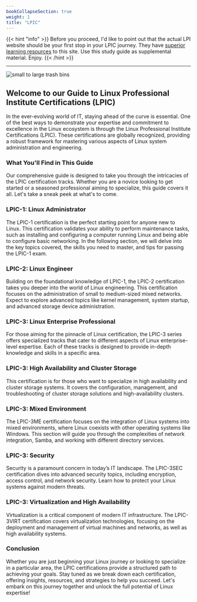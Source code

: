 ```yaml
---
bookCollapseSection: true
weight: 1
title: "LPIC"
---
```


{{< hint "info" >}}
Before you proceed, I'd like to point out that the actual LPI website should be your first stop in your LPIC journey. They have [superior learning resources](https://learning.lpi.org/en/learning-materials/101-500/) to this site. Use this study guide as supplemental material. Enjoy.
{{< /hint >}}

---

![small to large trash bins](/linux-software-developer-engineer-junior-to-senior.png)

## Welcome to our Guide to Linux Professional Institute Certifications (LPIC)

In the ever-evolving world of IT, staying ahead of the curve is essential. One of the best ways to demonstrate your expertise and commitment to excellence in the Linux ecosystem is through the Linux Professional Institute Certifications (LPIC). These certifications are globally recognized, providing a robust framework for mastering various aspects of Linux system administration and engineering.

### What You'll Find in This Guide

Our comprehensive guide is designed to take you through the intricacies of the LPIC certification tracks. Whether you are a novice looking to get started or a seasoned professional aiming to specialize, this guide covers it all. Let's take a sneak peek at what's to come.

### LPIC-1: Linux Administrator

The LPIC-1 certification is the perfect starting point for anyone new to Linux. This certification validates your ability to perform maintenance tasks, such as installing and configuring a computer running Linux and being able to configure basic networking. In the following section, we will delve into the key topics covered, the skills you need to master, and tips for passing the LPIC-1 exam.

### LPIC-2: Linux Engineer

Building on the foundational knowledge of LPIC-1, the LPIC-2 certification takes you deeper into the world of Linux engineering. This certification focuses on the administration of small to medium-sized mixed networks. Expect to explore advanced topics like kernel management, system startup, and advanced storage device administration.

### LPIC-3: Linux Enterprise Professional

For those aiming for the pinnacle of Linux certification, the LPIC-3 series offers specialized tracks that cater to different aspects of Linux enterprise-level expertise. Each of these tracks is designed to provide in-depth knowledge and skills in a specific area.

### LPIC-3: High Availability and Cluster Storage

This certification is for those who want to specialize in high availability and cluster storage systems. It covers the configuration, management, and troubleshooting of cluster storage solutions and high-availability clusters.

### LPIC-3: Mixed Environment

The LPIC-3ME certification focuses on the integration of Linux systems into mixed environments, where Linux coexists with other operating systems like Windows. This section will guide you through the complexities of network integration, Samba, and working with different directory services.

### LPIC-3: Security

Security is a paramount concern in today’s IT landscape. The LPIC-3SEC certification dives into advanced security topics, including encryption, access control, and network security. Learn how to protect your Linux systems against modern threats.

### LPIC-3: Virtualization and High Availability

Virtualization is a critical component of modern IT infrastructure. The LPIC-3VIRT certification covers virtualization technologies, focusing on the deployment and management of virtual machines and networks, as well as high availability systems.

### Conclusion

Whether you are just beginning your Linux journey or looking to specialize in a particular area, the LPIC certifications provide a structured path to achieving your goals. Stay tuned as we break down each certification, offering insights, resources, and strategies to help you succeed. Let's embark on this journey together and unlock the full potential of Linux expertise!
